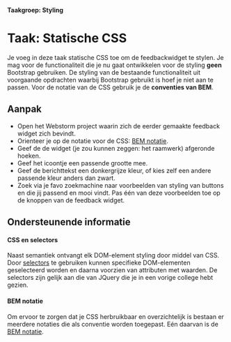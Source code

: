 **Taakgroep: Styling**

# Taak: Statische CSS

Je voeg in deze taak statische CSS toe om de feedbackwidget te stylen. Je mag voor de functionaliteit die je nu gaat ontwikkelen voor de styling **geen** Bootstrap gebruiken. De styling van de bestaande functionaliteit uit voorgaande opdrachten waarbij Bootstrap gebruikt is hoef je niet aan te passen. Voor de notatie van de CSS gebruik je de **conventies van BEM**.

## Aanpak

-   Open het Webstorm project waarin zich de eerder gemaakte feedback widget zich bevindt.
-   Orienteer je op de notatie voor de CSS: [BEM notatie](#bem-notatie).
-   Geef de de widget (je zou kunnen zeggen: het raamwerk) afgeronde hoeken.
-   Geef het icoontje een passende grootte mee.
-   Geef de berichttekst een donkergrijze kleur, of kies zelf een andere passende kleur anders dan zwart.
-   Zoek via je favo zoekmachine naar voorbeelden van styling van buttons en die jij passend en mooi vindt. Pas één van deze voorbeelden toe op de knoppen van de feedback widget.

## Ondersteunende informatie

#### CSS en selectors

Naast semantiek ontvangt elk DOM-element styling door middel van CSS. Door [selectors](https://www.w3schools.com/cssref/css_selectors.asp) te gebruiken kunnen specifieke DOM-elementen geselecteerd worden en daarna voorzien van attributen met waarden. De selectors zijn gelijk aan die van JQuery die je in een vorige college hebt gezien.

#### BEM notatie

Om ervoor te zorgen dat je CSS herbruikbaar en overzichtelijk is bestaan er meerdere notaties die als conventie worden toegepast. Eén daarvan is de [BEM notatie](http://getbem.com/introduction/).